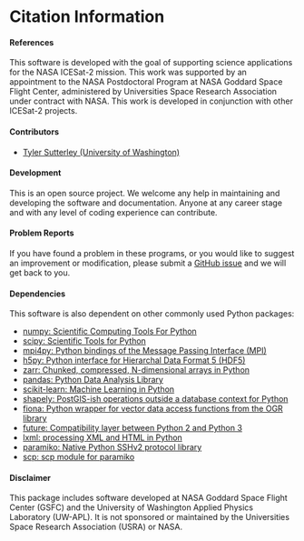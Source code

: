 Citation Information
====================

#### References
This software is developed with the goal of supporting science applications for
the NASA ICESat-2 mission. This work was supported by an appointment to
the NASA Postdoctoral Program at NASA Goddard Space Flight Center, administered
by Universities Space Research Association under contract with NASA. This work
is developed in conjunction with other ICESat-2 projects.

#### Contributors
- [Tyler Sutterley (University of Washington)](http://psc.apl.uw.edu/people/investigators/tyler-sutterley/)

#### Development
This is an open source project.  We welcome any help in maintaining and developing the software and documentation.  Anyone at any career stage and with any level of coding experience can contribute.

#### Problem Reports
If you have found a problem in these programs, or you would like to suggest an improvement or modification, please submit a [GitHub issue](https://github.com/tsutterley/read-ICESat-2/issues) and we will get back to you.

#### Dependencies
This software is also dependent on other commonly used Python packages:
- [numpy: Scientific Computing Tools For Python](https://numpy.org)  
- [scipy: Scientific Tools for Python](https://docs.scipy.org/doc//)  
- [mpi4py: Python bindings of the Message Passing Interface (MPI)](https://mpi4py.readthedocs.io/en/stable/)  
- [h5py: Python interface for Hierarchal Data Format 5 (HDF5)](http://h5py.org)  
- [zarr: Chunked, compressed, N-dimensional arrays in Python](https://github.com/zarr-developers/zarr-python)  
- [pandas: Python Data Analysis Library](https://pandas.pydata.org/)  
- [scikit-learn: Machine Learning in Python](https://scikit-learn.org/stable/index.html)  
- [shapely: PostGIS-ish operations outside a database context for Python](http://toblerity.org/shapely/index.html)  
- [fiona: Python wrapper for vector data access functions from the OGR library](https://fiona.readthedocs.io/en/latest/manual.html)  
- [future: Compatibility layer between Python 2 and Python 3](http://python-future.org/)  
- [lxml: processing XML and HTML in Python](https://pypi.python.org/pypi/lxml)  
- [paramiko: Native Python SSHv2 protocol library](http://www.paramiko.org)  
- [scp: scp module for paramiko](https://github.com/jbardin/scp.py)  

#### Disclaimer  
This package includes software developed at NASA Goddard Space Flight Center (GSFC) and the University of Washington Applied Physics Laboratory (UW-APL).
It is not sponsored or maintained by the Universities Space Research Association (USRA) or NASA.